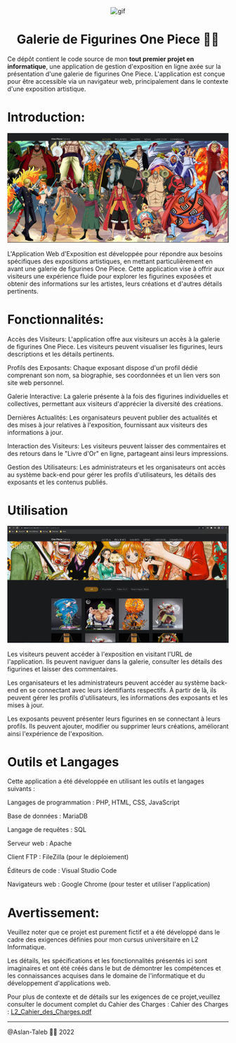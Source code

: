 <p align="center">
<img width="" src="https://i.skyrock.net/3315/85713315/pics/3149528432_1_12_YQdpa2Aa.gif" align="center" alt="gif" />
<h1 align="center">Galerie de Figurines One Piece 🏴‍☠️
</h1>
</p>

Ce dépôt contient le code source de mon **tout premier projet en informatique**, une application de gestion d'exposition en ligne axée sur la présentation d'une galerie de figurines One Piece. L'application est conçue pour être accessible via un navigateur web, principalement dans le contexte d'une exposition artistique.

# Introduction:
![Image of My Project](screen_op_2.jpg)

L'Application Web d'Exposition est développée pour répondre aux besoins spécifiques des expositions artistiques, en mettant particulièrement en avant une galerie de figurines One Piece. Cette application vise à offrir aux visiteurs une expérience fluide pour explorer les figurines exposées et obtenir des informations sur les artistes, leurs créations et d'autres détails pertinents.

# Fonctionnalités:

Accès des Visiteurs: L'application offre aux visiteurs un accès à la galerie de figurines One Piece. Les visiteurs peuvent visualiser les figurines, leurs descriptions et les détails pertinents.

Profils des Exposants: Chaque exposant dispose d'un profil dédié comprenant son nom, sa biographie, ses coordonnées et un lien vers son site web personnel.

Galerie Interactive: La galerie présente à la fois des figurines individuelles et collectives, permettant aux visiteurs d'apprécier la diversité des créations.

Dernières Actualités: Les organisateurs peuvent publier des actualités et des mises à jour relatives à l'exposition, fournissant aux visiteurs des informations à jour.

Interaction des Visiteurs: Les visiteurs peuvent laisser des commentaires et des retours dans le "Livre d'Or" en ligne, partageant ainsi leurs impressions.

Gestion des Utilisateurs: Les administrateurs et les organisateurs ont accès au système back-end pour gérer les profils d'utilisateurs, les détails des exposants et les contenus publiés.


# Utilisation

![Image of My Project](screen_op_1.jpg)

Les visiteurs peuvent accéder à l'exposition en visitant l'URL de l'application. Ils peuvent naviguer dans la galerie, consulter les détails des figurines et laisser des commentaires.

Les organisateurs et les administrateurs peuvent accéder au système back-end en se connectant avec leurs identifiants respectifs. À partir de là, ils peuvent gérer les profils d'utilisateurs, les informations des exposants et les mises à jour.

Les exposants peuvent présenter leurs figurines en se connectant à leurs profils. Ils peuvent ajouter, modifier ou supprimer leurs créations, améliorant ainsi l'expérience de l'exposition.

# Outils et Langages
Cette application a été développée en utilisant les outils et langages suivants :

Langages de programmation : PHP, HTML, CSS, JavaScript

Base de données : MariaDB

Langage de requêtes : SQL

Serveur web : Apache

Client FTP : FileZilla (pour le déploiement)

Éditeurs de code : Visual Studio Code

Navigateurs web : Google Chrome (pour tester et utiliser l'application)


# Avertissement:
Veuillez noter que ce projet est purement fictif et a été développé dans le cadre des exigences définies pour mon cursus universitaire en L2 Informatique.

Les détails, les spécifications et les fonctionnalités présentés ici sont imaginaires et ont été créés dans le but de démontrer les compétences et les connaissances acquises dans le domaine de l'informatique et du développement d'applications web.

Pour plus de contexte et de détails sur les exigences de ce projet,veuillez consulter le document complet du Cahier des Charges : 
Cahier des Charges : [L2_Cahier_des_Charges.pdf](https://github.com/Aslan-Taleb/One-Piece-Gallery/files/8543541/L2_Cahier_des_Charges.pdf)

---

@Aslan-Taleb 🏴‍☠️ 2022



